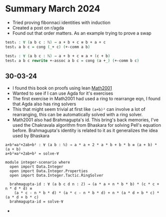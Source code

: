 # Summary March 2024

- Tried proving fibonnaci identities with induction
- Created a post on r/agda
- Found out that order matters. As an example trying to prove a swap

```agda
test₁ : ∀ (a b c : ℕ) → a + b + c ≡ b + a + c
test₁ a b c = cong (_+ c) (+-comm a b)

test₂ : ∀ (a b c : ℕ) → a + b + c ≡ a + (c + b)
test₂ a b c rewrite +-assoc a b c = cong (a +_) (+-comm b c)
```

## 30-03-24

- I found this book on proofs using lean [Math2001](https://hrmacbeth.github.io/math2001)
- Wanted to see if I can use Agda for it's exercises
- The first exercise in Math2001 had used a ring to rearrange eqn, I found that Agda also has ring solvers
- This that might seem trivial at first like `(a+b)²` can involve a lot of rearranging, this can be automatically 
solved with a ring solver.
- Math2001 also had Brahmagupta's id. This bring's back memories, I've used the Chakravala algorithm from Bhaskara for 
solving Pell's equation before. Brahmagupta's identity is related to it as it generalizes the idea used by Bhaskara

```
a+b²≡a²+2ab+b² : ∀ (a b : ℕ) → a * a + 2 * a * b + b * b ≡ (a + b) * (a + b)
a+b²≡a²+2ab+b² = solve-∀

module integer-scenario where
  open import Data.Integer
  open import Data.Integer.Properties
  open import Data.Integer.Tactic.RingSolver

  brahmagupta-id : ∀ (a b c d n : ℤ) → (a * a + n * b * b) * (c * c + n * d * d) ≡
    (a * c - n * b * d) * (a * c - n * b * d) + n * (a * d + b * c) * (a * d + b * c)
  brahmagupta-id = solve-∀
```

- 

